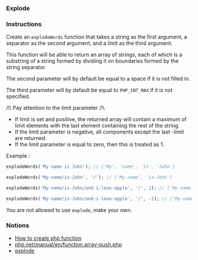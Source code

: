 ### Explode

### Instructions

Create an `explodeWords` function that takes a string as the first argument, a separator as the second argument, and a limit as the third argument.

This function will be able to return an array of strings, each of which is a substring of a string formed by dividing it on boundaries formed by the string separator.

The second parameter will by default be equal to a space if it is not filled in.

The third parameter will by default be equal to `PHP_INT_MAX` if it is not specified.

/!\ Pay attention to the limit parameter /!\

-   If limit is set and positive, the returned array will contain a maximum of limit elements with the last element containing the rest of the string.
-   If the limit parameter is negative, all components except the last -limit are returned.
-   If the limit parameter is equal to zero, then this is treated as 1.

Example :

```php
explodeWords('My name is John'); // ['My', 'name', 'is', 'John']

explodeWords('My-name/is-John', '/'); // ['My-name', 'is-John']

explodeWords('My-name/is-John/and-i-love-apple', '/', 2); // ['My-name', 'is-John/and-i-love-apple']

explodeWords('My-name/is-John/and-i-love-apple', '/', -1); // ['My-name', 'is-John']
```

You are not allowed to use `explode`, make your own.

### Notions

-   [How to create php function](https://www.w3schools.com/php/php_functions.asp)
-   [php.net/manual/en/function.array-push.php](https://www.php.net/manual/en/function.array-push.php)
-   [explode](https://www.php.net/manual/en/function.explode.php)
